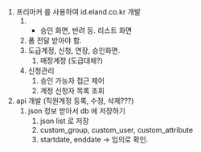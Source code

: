 1. 프리마커 를 사용하여 id.eland.co.kr 개발
	1. + 승인 화면, 반려 등. 리스트 화면
	2. 폼 전달 받아야 함.
	3. 도급계정, 신청, 연장, 승인화면.
		1. 매장계정 (도급대체?)
	4. 신청관리
		1. 승인 가능자 접근 제어
		2. 계정 신청자 목록 조회
2. api 개발 (직원계정 등록, 수정, 삭제???)
	1. json 정보 받아서 db 에 저장하기
		1. json list 로 저장
		2. custom_group, custom_user, custom_attribute
		3. startdate, enddate -> 임의로 확인.